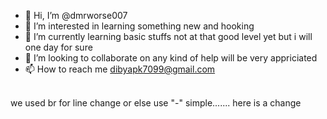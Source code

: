 - 👋 Hi, I’m @dmrworse007
- 👀 I’m interested in learning something new and hooking
- 🌱 I’m currently learning basic stuffs not at that good level yet but i will one day for sure
- 💞️ I’m looking to collaborate on any kind of help will be very appriciated
- 📫 How to reach me dibyapk7099@gmail.com
<br> 
we used br for line change or else use "-" simple.......
here is a change
<!---
dmrworse007/dmrworse007 is a ✨ special ✨ repository because its `README.md` (this file) appears on your GitHub profile.
You can click the Preview link to take a look at your changes.
--->
